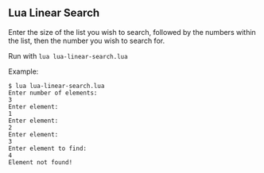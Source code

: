 ## Lua Linear Search

Enter the size of the list you wish to search, followed by the numbers within the list, then the number you wish to search for.

Run with `lua lua-linear-search.lua`

Example:
```
$ lua lua-linear-search.lua
Enter number of elements:
3
Enter element:
1
Enter element:
2
Enter element:
3
Enter element to find:
4
Element not found!
```